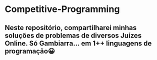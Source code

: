 # Competitive-Programming
## Neste repositório, compartilharei minhas soluções de problemas de diversos Juízes Online. Só Gambiarra... em 1++ linguagens de programação😀
